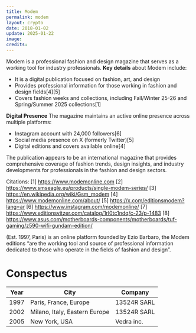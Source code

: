 ```yaml
---
title: Modem
permalink: modem
layout: crypto
date: 2018-01-02
update: 2025-01-22
image:
credits:
---
```


Modem is a professional fashion and design magazine that serves as a working tool for industry professionals. **Key details** about Modem include:

- It is a digital publication focused on fashion, art, and design
- Provides professional information for those working in fashion and design fields[4][5]
- Covers fashion weeks and collections, including Fall/Winter 25-26 and Spring/Summer 2025 collections[1]

**Digital Presence**
The magazine maintains an active online presence across multiple platforms:
- Instagram account with 24,000 followers[6]
- Social media presence on X (formerly Twitter)[5]
- Digital editions and covers available online[4]

The publication appears to be an international magazine that provides comprehensive coverage of fashion trends, design insights, and industry developments for professionals in the fashion and design sectors.

Citations:
[1] https://www.modemonline.com
[2] https://www.smseagle.eu/products/single-modem-series/
[3] https://en.wikipedia.org/wiki/Gsm_modem
[4] https://www.modemonline.com/about/
[5] https://x.com/editionsmodem?lang=ar
[6] https://www.instagram.com/modemonline/
[7] https://www.editionsvitzer.com/catalog/1rl0tc1ndq/c-23/p-1483
[8] https://www.asus.com/motherboards-components/motherboards/tuf-gaming/z590-wifi-gundam-edition/

(Est. 1997, Paris) is an online platform founded by Ezio Barbaro, the Modem editions “are the working tool and source of professional information dedicated to those who operate in the fields of fashion and design”.

# Conspectus

|Year|City|Company|
|--|--|--|
|1997|Paris, France, Europe|13524R SARL|
|2002|Milano, Italy, Eastern Europe|13524R SARL|
|2005|New York, USA|Vedra inc.|
